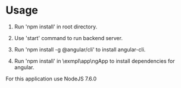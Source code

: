 # Usage

1. Run 'npm install' in root directory.

2. Use 'start' command to run backend server.

3. Run 'npm install -g @angular/cli' to install angular-cli. 

4. Run 'npm install' in \exmpl\app\ngApp to install dependencies for angular.

For this application use NodeJS 7.6.0 